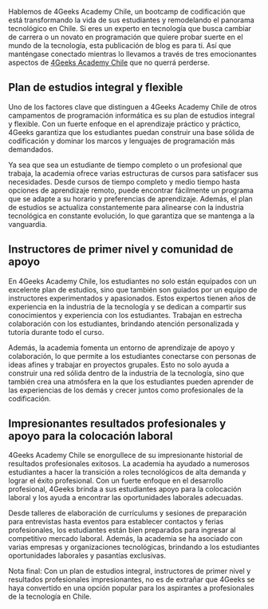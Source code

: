 


Hablemos de 4Geeks Academy Chile, un bootcamp de codificación que está transformando la vida de sus estudiantes y remodelando el panorama tecnológico en Chile. Si eres un experto en tecnología que busca cambiar de carrera o un novato en programación que quiere probar suerte en el mundo de la tecnología, esta publicación de blog es para ti. Así que manténgase conectado mientras lo llevamos a través de tres emocionantes aspectos de [4Geeks Academy Chile](https://4geeksacademy.com/es/coding-campus/bootcamp-programacion-santiago/) que no querrá perderse.

## Plan de estudios integral y flexible

Uno de los factores clave que distinguen a 4Geeks Academy Chile de otros campamentos de programación informática es su plan de estudios integral y flexible. Con un fuerte enfoque en el aprendizaje práctico y práctico, 4Geeks garantiza que los estudiantes puedan construir una base sólida de codificación y dominar los marcos y lenguajes de programación más demandados.

Ya sea que sea un estudiante de tiempo completo o un profesional que trabaja, la academia ofrece varias estructuras de cursos para satisfacer sus necesidades. Desde cursos de tiempo completo y medio tiempo hasta opciones de aprendizaje remoto, puede encontrar fácilmente un programa que se adapte a su horario y preferencias de aprendizaje. Además, el plan de estudios se actualiza constantemente para alinearse con la industria tecnológica en constante evolución, lo que garantiza que se mantenga a la vanguardia.

## Instructores de primer nivel y comunidad de apoyo

En 4Geeks Academy Chile, los estudiantes no solo están equipados con un excelente plan de estudios, sino que también son guiados por un equipo de instructores experimentados y apasionados. Estos expertos tienen años de experiencia en la industria de la tecnología y se dedican a compartir sus conocimientos y experiencia con los estudiantes. Trabajan en estrecha colaboración con los estudiantes, brindando atención personalizada y tutoría durante todo el curso.

Además, la academia fomenta un entorno de aprendizaje de apoyo y colaboración, lo que permite a los estudiantes conectarse con personas de ideas afines y trabajar en proyectos grupales. Esto no solo ayuda a construir una red sólida dentro de la industria de la tecnología, sino que también crea una atmósfera en la que los estudiantes pueden aprender de las experiencias de los demás y crecer juntos como profesionales de la codificación.

## Impresionantes resultados profesionales y apoyo para la colocación laboral

4Geeks Academy Chile se enorgullece de su impresionante historial de resultados profesionales exitosos. La academia ha ayudado a numerosos estudiantes a hacer la transición a roles tecnológicos de alta demanda y lograr el éxito profesional. Con un fuerte enfoque en el desarrollo profesional, 4Geeks brinda a sus estudiantes apoyo para la colocación laboral y los ayuda a encontrar las oportunidades laborales adecuadas.

Desde talleres de elaboración de currículums y sesiones de preparación para entrevistas hasta eventos para establecer contactos y ferias profesionales, los estudiantes están bien preparados para ingresar al competitivo mercado laboral. Además, la academia se ha asociado con varias empresas y organizaciones tecnológicas, brindando a los estudiantes oportunidades laborales y pasantías exclusivas.

Nota final: Con un plan de estudios integral, instructores de primer nivel y resultados profesionales impresionantes, no es de extrañar que 4Geeks se haya convertido en una opción popular para los aspirantes a profesionales de la tecnología en Chile. 



